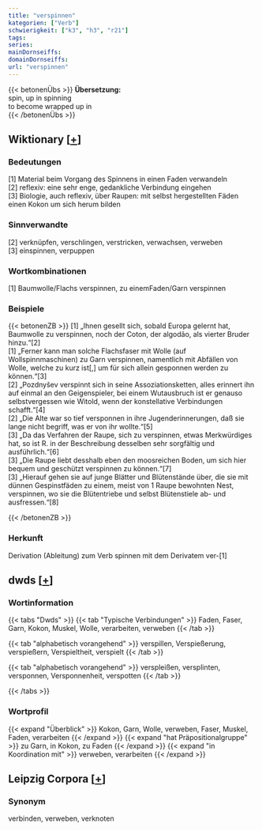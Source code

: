 ```yaml
---
title: "verspinnen"
kategorien: ["Verb"]
schwierigkeit: ["k3", "h3", "r21"]
tags:
series:
mainDornseiffs:
domainDornseiffs:
url: "verspinnen"
---
```


{{< betonenÜbs >}}
**Übersetzung:**  
spin, up in spinning  
to become wrapped up in  
{{< /betonenÜbs >}}

## Wiktionary [[+](https://de.wiktionary.org/wiki/verspinnen)]

### Bedeutungen
[1] Material beim Vorgang des Spinnens in einen Faden verwandeln  
[2] reflexiv: eine sehr enge, gedankliche Verbindung eingehen  
[3] Biologie, auch reflexiv, über Raupen: mit selbst hergestellten Fäden einen Kokon um sich herum bilden  

### Sinnverwandte
[2] verknüpfen, verschlingen, verstricken, verwachsen, verweben  
[3] einspinnen, verpuppen  

### Wortkombinationen
[1] Baumwolle/Flachs verspinnen, zu einemFaden/Garn verspinnen  

### Beispiele
{{< betonenZB >}}
[1] „Ihnen gesellt sich, sobald Europa gelernt hat, Baumwolle zu verspinnen, noch der Coton, der algodão, als vierter Bruder hinzu.“[2]  
[1] „Ferner kann man solche Flachsfaser mit Wolle (auf Wollspinnmaschinen) zu Garn verspinnen, namentlich mit Abfällen von Wolle, welche zu kurz ist[,] um für sich allein gesponnen werden zu können.“[3]  
[2] „Pozdnyšev verspinnt sich in seine Assoziationsketten, alles erinnert ihn auf einmal an den Geigenspieler, bei einem Wutausbruch ist er genauso selbstvergessen wie Witold, wenn der konstellative Verbindungen schafft.“[4]  
[2] „Die Alte war so tief versponnen in ihre Jugenderinnerungen, daß sie lange nicht begriff, was er von ihr wollte.“[5]  
[3] „Da das Verfahren der Raupe, sich zu verspinnen, etwas Merkwürdiges hat, so ist R. in der Beschreibung desselben sehr sorgfältig und ausführlich.“[6]  
[3] „Die Raupe liebt desshalb eben den moosreichen Boden, um sich hier bequem und geschützt verspinnen zu können.“[7]  
[3] „Hierauf gehen sie auf junge Blätter und Blütenstände über, die sie mit dünnen Gespinstfäden zu einem, meist von 1 Raupe bewohnten Nest, verspinnen, wo sie die Blütentriebe und selbst Blütenstiele ab- und ausfressen.“[8]  

{{< /betonenZB >}}
### Herkunft
Derivation (Ableitung) zum Verb spinnen mit dem Derivatem ver-[1]  



## dwds [[+](https://www.dwds.de/wb/verspinnen)]

### Wortinformation
{{< tabs "Dwds" >}}
{{< tab "Typische Verbindungen" >}}
Faden, Faser, Garn, Kokon, Muskel, Wolle, verarbeiten, verweben
{{< /tab >}}

{{< tab "alphabetisch vorangehend" >}}
verspillen, Verspießerung, verspießern, Verspieltheit, verspielt
{{< /tab >}}

{{< tab "alphabetisch vorangehend" >}}
verspleißen, versplinten, versponnen, Versponnenheit, verspotten
{{< /tab >}}

{{< /tabs >}}

### Wortprofil
{{< expand "Überblick" >}} Kokon, Garn, Wolle, verweben, Faser, Muskel, Faden, verarbeiten {{< /expand >}}
{{< expand "hat Präpositionalgruppe" >}} zu Garn, in Kokon, zu Faden {{< /expand >}}
{{< expand "in Koordination mit" >}} verweben, verarbeiten {{< /expand >}}

## Leipzig Corpora [[+](https://corpora.uni-leipzig.de/en/res?word=verspinnen&corpusId=deu_newscrawl-public_2018)]


### Synonym
verbinden, verweben, verknoten

